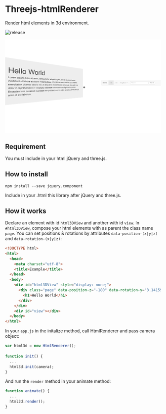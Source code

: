 # Threejs-htmlRenderer
Render html elements in 3d environment.

![release](https://img.shields.io/badge/release-1.0.0-blue.svg)

![capture](Capture.PNG)

## Requirement
You must include in your html jQuery and three.js.

## How to install
```terminal
npm install --save jquery.component
```
Include in your .html this library after jQuery and three.js.

## How it works
Declare an element with id `html3DView` and another with id `view`. In `#html3DView`, compose your html elements with as parent the class name `page`. You can set positions & rotations by attributes `data-position-(x|y|z)` and `data-rotation-(x|y|z)`:
```html
<!DOCTYPE html>
<html>
  <head>
    <meta charset="utf-8">
    <title>Example</title>
  </head>
  <body>
    <div id="html3DView" style="display: none;">
      <div class="page" data-position-z="-180" data-rotation-y="3.14159">
        <h1>Hello World</h1>
      </div>
    </div>
    <div id="view"></div>
  </body>
</html>
```

In your `app.js` in the initalize method, call HtmlRenderer and pass camera object:
```js
var html3d = new HtmlRenderer();

function init() {
  ...
  html3d.init(camera);
}
```
And run the `render` method in your animate method:
```js
function animate() {
  ...
  html3d.render();
}
```
